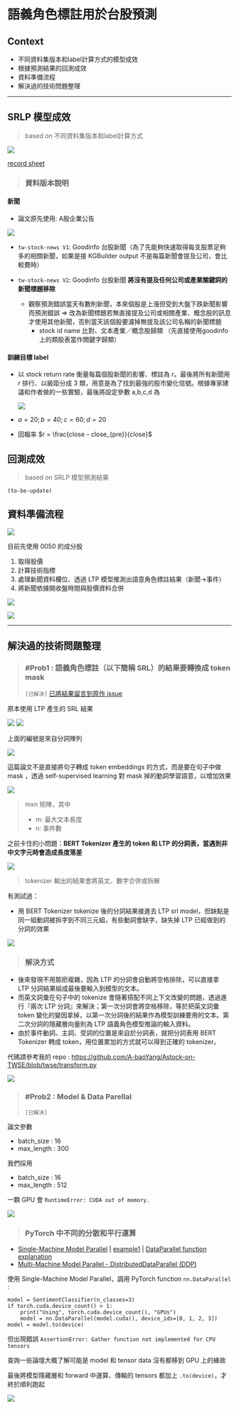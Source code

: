 # 語義角色標註用於台股預測

## Context

- 不同資料集版本和label計算方式的模型成效
- 根據預測結果的回測成效
- 資料準備流程
- 解決過的技術問題整理

---

## SRLP 模型成效
> based on 不同資料集版本和label計算方式

![](https://i.imgur.com/VrzPNXV.png)

[record sheet](https://docs.google.com/spreadsheets/d/1IdpW4Q39KzHmL4NZcxo8kTxTfefgriiTSmrBXWN_swI/edit?pli=1#gid=928735354)

> ### 資料版本說明

#### **新聞**
- 論文原先使用: A股企業公告

![](https://i.imgur.com/pZ2wxOU.png)

- `tw-stock-news V1`: Goodinfo 台股新聞（為了先能夠快速取得每支股票足夠多的相關新聞，如果是接 KGBuilder output 不是每篇新聞會提及公司，會比較費時）

- `tw-stock-news V2`: Goodinfo 台股新聞 **將沒有提及任何公司或產業關鍵詞的新聞標題移除**
    - 觀察預測錯誤當天有數則新聞，本來個股是上漲但受到大盤下跌新聞影響而預測錯誤 
        => 改為新聞標題若無直接提及公司或相關產業、概念股的訊息才使用其他新聞，否則當天該個股要濾掉無提及該公司名稱的新聞標題
        - stock id name 比對、文本產業／概念股歸類 （先直接使用goodinfo上的類股表當作關鍵字歸類）

#### **訓練目標 label**
- 以 stock return rate 衡量每篇個股新聞的影響、標註為 $r$。最後將所有新聞用 $r$ 排行、以級距分成 3 類，用意是為了找到最強的股市變化信號。根據專家建議和作者做的一些實驗，最後將設定參數 a,b,c,d 為

  ![](https://i.imgur.com/gkonRS1.png)

- $a=20; b=40; c=60; d=20$
- 回報率 $r = \frac{close - close_{pre}}{close}$


## 回測成效
> based on SRLP 模型預測結果

`(to-be-update)`


## 資料準備流程

![](https://i.imgur.com/Po72SV0.pngs)

目前先使用 0050 的成分股

1. 取得股價
2. 計算技術指標
3. 處理新聞資料欄位、透過 LTP 模型推測出語意角色標註結果（新聞->事件）
4. 將新聞依據開收盤時間與股價資料合併

![](https://i.imgur.com/6eEIyq2.png)

![](https://i.imgur.com/pJgVAha.png)

---

## 解決過的技術問題整理


> ###  #Prob1 : 語義角色標註（以下簡稱 SRL）的結果要轉換成 token mask
> `[已解決]` [已將結果留言到原作 issue](https://github.com/JinanZou/Astock/issues/2)


原本使用 LTP 產生的 SRL 結果

![](https://i.imgur.com/dmtWsiL.png)
![](https://i.imgur.com/GNbpxpg.png)

上面的編號是來自分詞陣列

![](https://i.imgur.com/HYp69h9.png)

這篇論文不是直接將句子轉成 token embeddings 的方式，而是要在句子中做 mask ，透過 self-supervised learning 對 mask 掉的動詞學習語意，以增加效果

![](https://i.imgur.com/iaIAz30.png)

> mxn 矩陣，其中 
> - m: 最大文本長度
> - n: 事件數

之前卡住的小問題：**BERT Tokenizer 產生的 token 和 LTP 的分詞表，當遇到非中文字元時會造成長度落差**

![](https://i.imgur.com/uxu7lf3.png)

> tokenizer 輸出的結果會將英文、數字合併或拆解

有測試過：

- 用 BERT Tokenizer tokenize 後的分詞結果接進去 LTP srl model，但缺點是同一組動詞被拆字到不同三元組，有些動詞會缺字，缺失掉 LTP 已經做到的分詞的效果

![](https://i.imgur.com/5aTUqNX.png)

> ### 解決方式

- 後來發現不用那麽複雜，因為 LTP 的分詞會自動將空格排除，可以直接拿 LTP 分詞結果組成最後要輸入到模型的文本。
- 而英文詞彙在句子中的 tokenize 會隨著搭配不同上下文改變的問題，透過進行『兩次 LTP 分詞』來解決；第一次分詞會將空格移除，等於把英文詞彙 token 變化的變因拿掉，以第一次分詞後的結果作為模型訓練要用的文本。第二次分詞的隱藏層向量則為 LTP 語義角色模型推論的輸入資料。
- 由於事件動詞、主詞、受詞的位置是來自於分詞表，就把分詞表用 BERT Tokenizer 轉成 token，用位置累加的方式就可以得到正確的 tokenizer。

代碼請參考我的 repo : https://github.com/A-baoYang/Astock-on-TWSE/blob/twse/transform.py

<script src="https://emgithub.com/embed.js?target=https%3A%2F%2Fgithub.com%2FA-baoYang%2FAstock-on-TWSE%2Fblob%2Ftwse%2Ftransform.py&style=github&showBorder=on&showLineNumbers=on&showFileMeta=on&showCopy=on"></script>

![](https://i.imgur.com/PGXpUNY.png)


> ###  #Prob2 : Model & Data Parellal 
> `[已解決]` 

論文參數
- batch_size : 16
- max_length : 300

我們採用
- batch_size : 16
- max_length : 512

一顆 GPU 會 `RuntimeError: CUDA out of memory.`

![](https://i.imgur.com/SSfneq6.png)

> ### PyTorch 中不同的分散和平行運算

- [Single-Machine Model Parallel](https://pytorch.org/tutorials/intermediate/model_parallel_tutorial.html) | [example1](https://github.com/chi0tzp/pytorch-dataparallel-example/blob/master/main.py) | [DataParallel function explanation](https://pytorch.org/tutorials/beginner/former_torchies/parallelism_tutorial.html)
- [Multi-Machine Model Parallel - DistributedDataParallel (DDP)](https://pytorch.org/tutorials/intermediate/ddp_tutorial.html)


使用 Single-Machine Model Parallel，調用 PyTorch function `nn.DataParallel` : 

```python=
model = SentimentClassifier(n_classes=3)
if torch.cuda.device_count() > 1:
    print("Using", torch.cuda.device_count(), "GPUs")
    model = nn.DataParallel(model.cuda(), device_ids=[0, 1, 2, 3])
model = model.to(device)

```

但出現錯誤 `AssertionError: Gather function not implemented for CPU tensors`

查詢一些論壇大概了解可能是 model 和 tensor data 沒有都移到 GPU 上的緣故

最後將模型隱藏層和 forward 中運算、傳輸的 tensors 都加上 `.to(device)`，才終於順利跑起

![](https://i.imgur.com/MgcabmJ.png)


